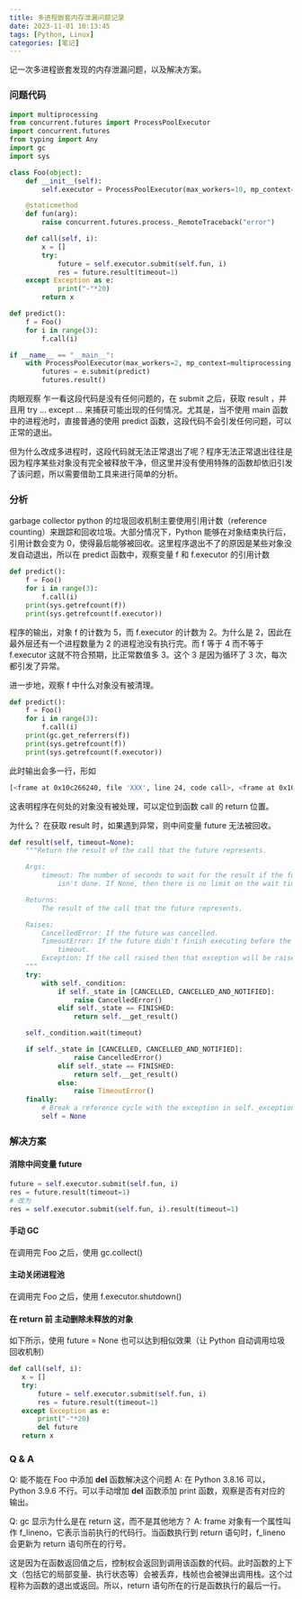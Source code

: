 ```yaml
---
title: 多进程嵌套内存泄漏问题记录
date: 2023-11-01 10:13:45
tags: [Python, Linux]
categories: [笔记]
---
```



记一次多进程嵌套发现的内存泄漏问题，以及解决方案。
<!-- more -->

### 问题代码

```python
import multiprocessing
from concurrent.futures import ProcessPoolExecutor
import concurrent.futures
from typing import Any
import gc
import sys

class Foo(object):
    def __init__(self):
        self.executor = ProcessPoolExecutor(max_workers=10, mp_context=multiprocessing.get_context("spawn"))

    @staticmethod
    def fun(arg):
        raise concurrent.futures.process._RemoteTraceback("error")

    def call(self, i):
        x = []
        try:
            future = self.executor.submit(self.fun, i)
            res = future.result(timeout=1)
    except Exception as e:
            print("-"*20)
        return x

def predict():
    f = Foo()
    for i in range(3):
        f.call(i)

if __name__ == "__main__":
    with ProcessPoolExecutor(max_workers=2, mp_context=multiprocessing.get_context("spawn")) as e:
        futures = e.submit(predict)
        futures.result()
```

肉眼观察
乍一看这段代码是没有任何问题的，在 submit 之后，获取 result ，并且用 try ... except ... 来捕获可能出现的任何情况。尤其是，当不使用 main 函数中的进程池时，直接普通的使用 predict 函数，这段代码不会引发任何问题，可以正常的退出。

但为什么改成多进程时，这段代码就无法正常退出了呢？程序无法正常退出往往是因为程序某些对象没有完全被释放干净，但这里并没有使用特殊的函数却依旧引发了该问题，所以需要借助工具来进行简单的分析。

### 分析
garbage collector
python 的垃圾回收机制主要使用引用计数（reference counting）来跟踪和回收垃圾。大部分情况下，Python 能够在对象结束执行后，引用计数会变为 0，使得最后能够被回收。这里程序退出不了的原因是某些对象没发自动退出，所以在 predict 函数中，观察变量 f 和 f.executor 的引用计数

```python
def predict():
    f = Foo()
    for i in range(3):
        f.call(i)
    print(sys.getrefcount(f))
    print(sys.getrefcount(f.executor))
```

程序的输出，对象 f 的计数为 5，而 f.executor 的计数为 2。为什么是 2，因此在最外层还有一个进程数量为 2 的进程池没有执行完。而 f 等于 4 而不等于 f.executor 这就不符合预期，比正常数值多 3。这个 3 是因为循环了 3 次，每次都引发了异常。

进一步地，观察 f 中什么对象没有被清理。

```python
def predict():
    f = Foo()
    for i in range(3):
        f.call(i)
    print(gc.get_referrers(f))
    print(sys.getrefcount(f))
    print(sys.getrefcount(f.executor))
```
此时输出会多一行，形如

```bash
[<frame at 0x10c266240, file 'XXX', line 24, code call>, <frame at 0x10c6b0240, file 'XXX', line 24, code call>, <frame at 0x10c6b0440, file 'XXX', line 24, code call>]
```

这表明程序在何处的对象没有被处理，可以定位到函数 call 的 return 位置。

为什么？
在获取 result 时，如果遇到异常，则中间变量 future 无法被回收。

```python
def result(self, timeout=None):
    """Return the result of the call that the future represents.

    Args:
        timeout: The number of seconds to wait for the result if the future
            isn't done. If None, then there is no limit on the wait time.

    Returns:
        The result of the call that the future represents.

    Raises:
        CancelledError: If the future was cancelled.
        TimeoutError: If the future didn't finish executing before the given
            timeout.
        Exception: If the call raised then that exception will be raised.
    """
    try:
        with self._condition:
            if self._state in [CANCELLED, CANCELLED_AND_NOTIFIED]:
                raise CancelledError()
            elif self._state == FINISHED:
                return self.__get_result()

    self._condition.wait(timeout)

    if self._state in [CANCELLED, CANCELLED_AND_NOTIFIED]:
                raise CancelledError()
            elif self._state == FINISHED:
                return self.__get_result()
            else:
                raise TimeoutError()
    finally:
        # Break a reference cycle with the exception in self._exception
        self = None
```

### 解决方案

#### 消除中间变量 future

```python
future = self.executor.submit(self.fun, i)
res = future.result(timeout=1)
# 改为
res = self.executor.submit(self.fun, i).result(timeout=1)
```

#### 手动 GC

在调用完 Foo 之后，使用 gc.collect()

#### 主动关闭进程池

在调用完 Foo 之后，使用 f.executor.shutdown()

#### 在 return 前 主动删除未释放的对象

如下所示，使用 future = None 也可以达到相似效果（让 Python 自动调用垃圾回收机制）

```python
def call(self, i):
   x = []
   try:
       future = self.executor.submit(self.fun, i)
       res = future.result(timeout=1)
   except Exception as e:
       print("-"*20)
       del future
   return x
```

### Q & A

Q: 能不能在 Foo 中添加 __del__ 函数解决这个问题
A: 在 Python 3.8.16 可以，Python 3.9.6 不行。可以手动增加 __del__ 函数添加 print 函数，观察是否有对应的输出。


Q: gc 显示为什么是在 return 这，而不是其他地方？
A: frame 对象有一个属性叫作 f_lineno，它表示当前执行的代码行。当函数执行到 return 语句时，f_lineno 会更新为 return 语句所在的行号。

这是因为在函数返回值之后，控制权会返回到调用该函数的代码。此时函数的上下文（包括它的局部变量、执行状态等）会被丢弃，栈帧也会被弹出调用栈。这个过程称为函数的退出或返回。所以，return 语句所在的行是函数执行的最后一行。

